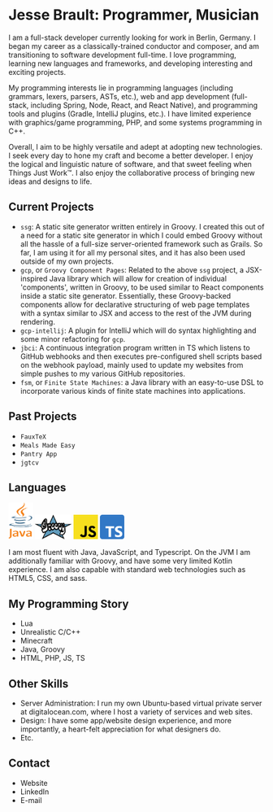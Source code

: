 # Jesse Brault: Programmer, Musician

I am a full-stack developer currently looking for work in Berlin, Germany. I began my career as a classically-trained conductor and composer, and am transitioning to software development full-time. I love programming, learning new languages and frameworks, and developing interesting and exciting projects.

My programming interests lie in programming languages (including grammars, lexers, parsers, ASTs, etc.), web and app development (full-stack, including Spring, Node, React, and React Native), and programming tools and plugins (Gradle, IntelliJ plugins, etc.). I have limited experience with graphics/game programming, PHP, and some systems programming in C++.

Overall, I aim to be highly versatile and adept at adopting new technologies. I seek every day to hone my craft and become a better developer. I enjoy the logical and linguistic nature of software, and that sweet feeling when Things Just Work™️. I also enjoy the collaborative process of bringing new ideas and designs to life.

## Current Projects

-   `ssg`: A static site generator written entirely in Groovy. I created this out of a need for a static site generator in which I could embed Groovy without all the hassle of a full-size server-oriented framework such as Grails. So far, I am using it for all my personal sites, and it has also been used outside of my own projects.
-   `gcp`, or `Groovy Component Pages`: Related to the above `ssg` project, a JSX-inspired Java library which will allow for creation of individual 'components', written in Groovy, to be used similar to React components inside a static site generator. Essentially, these Groovy-backed components allow for declarative structuring of web page templates with a syntax similar to JSX and access to the rest of the JVM during rendering.
-   `gcp-intellij`: A plugin for IntelliJ which will do syntax highlighting and some minor refactoring for `gcp`.
-   `jbci`: A continuous integration program written in TS which listens to GitHub webhooks and then executes pre-configured shell scripts based on the webhook payload, mainly used to update my websites from simple pushes to my various GitHub repositories.
-   `fsm`, or `Finite State Machines`: a Java library with an easy-to-use DSL to incorporate various kinds of finite state machines into applications.

## Past Projects

-   `FauxTeX`
-   `Meals Made Easy`
-   `Pantry App`
-   `jgtcv`

## Languages

<div>
  <img src="images/javaWithColor.svg" alt="Java" width="48" height="72">
  <img src="images/groovy.svg" alt="Groovy" width="72" height="48">
  <img src="images/jsWithColor.svg" alt="JavaScript" width="48" height="48">
  <img src="images/tsWithColor.svg" alt="TypeScript" width="48" height="48">
</div>

I am most fluent with Java, JavaScript, and Typescript. On the JVM I am additionally familiar with Groovy, and have some very limited Kotlin experience. I am also capable with standard web technologies such as HTML5, CSS, and sass.

## My Programming Story

-   Lua
-   Unrealistic C/C++
-   Minecraft
-   Java, Groovy
-   HTML, PHP, JS, TS

## Other Skills

-   Server Administration: I run my own Ubuntu-based virtual private server at digitalocean.com, where I host a variety of services and web sites.
-   Design: I have some app/website design experience, and more importantly, a heart-felt appreciation for what designers do.
-   Etc.

## Contact

-   Website
-   LinkedIn
-   E-mail
